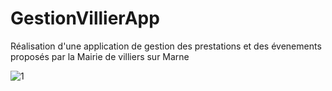 # GestionVillierApp  
Réalisation d'une application de gestion des prestations et des évenements proposés par la Mairie de villiers sur Marne 
  
  
![1](https://user-images.githubusercontent.com/71152540/172053823-a8d160b3-d0db-4d09-87d3-8bd798a47601.PNG)
